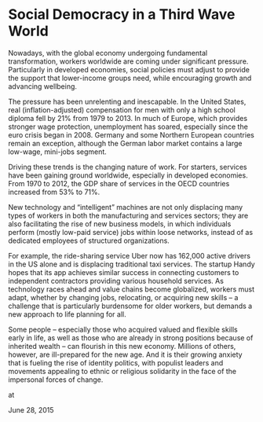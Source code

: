 # Social Democracy in a Third Wave World
Nowadays, with the global economy undergoing fundamental transformation, workers worldwide are coming under significant pressure. Particularly in developed economies, social policies must adjust to provide the support that lower-income groups need, while encouraging growth and advancing wellbeing.

The pressure has been unrelenting and inescapable. In the United States, real (inflation-adjusted) compensation for men with only a high school diploma fell by 21% from 1979 to 2013. In much of Europe, which provides stronger wage protection, unemployment has soared, especially since the euro crisis began in 2008. Germany and some Northern European countries remain an exception, although the German labor market contains a large low-wage, mini-jobs segment.

Driving these trends is the changing nature of work. For starters, services have been gaining ground worldwide, especially in developed economies. From 1970 to 2012, the GDP share of services in the OECD countries increased from 53% to 71%.

New technology and “intelligent” machines are not only displacing many types of workers in both the manufacturing and services sectors; they are also facilitating the rise of new business models, in which individuals perform (mostly low-paid service) jobs within loose networks, instead of as dedicated employees of structured organizations.

For example, the ride-sharing service Uber now has 162,000 active drivers in the US alone and is displacing traditional taxi services. The startup Handy hopes that its app achieves similar success in connecting customers to independent contractors providing various household services. As technology races ahead and value chains become globalized, workers must adapt, whether by changing jobs, relocating, or acquiring new skills – a challenge that is particularly burdensome for older workers, but demands a new approach to life planning for all.

Some people – especially those who acquired valued and flexible skills early in life, as well as those who are already in strong positions because of inherited wealth – can flourish in this new economy. Millions of others, however, are ill-prepared for the new age. And it is their growing anxiety that is fueling the rise of identity politics, with populist leaders and movements appealing to ethnic or religious solidarity in the face of the impersonal forces of change.








at

June 28, 2015















